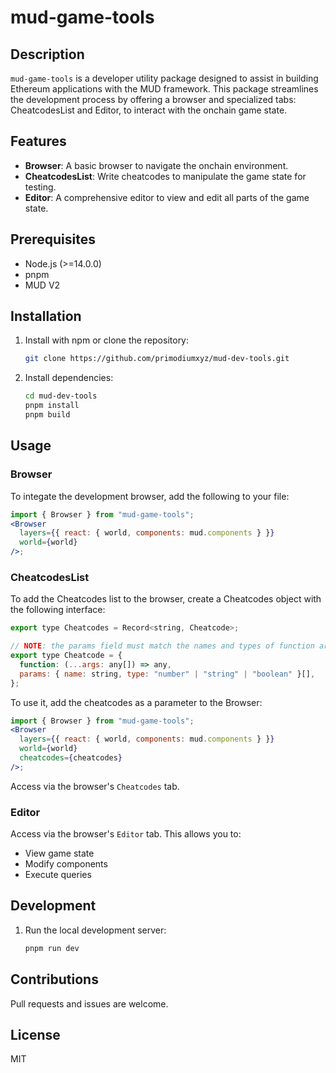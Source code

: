 # mud-game-tools

## Description

`mud-game-tools` is a developer utility package designed to assist in building Ethereum applications with the MUD framework. This package streamlines the development process by offering a browser and specialized tabs: CheatcodesList and Editor, to interact with the onchain game state.

## Features

- **Browser**: A basic browser to navigate the onchain environment.
- **CheatcodesList**: Write cheatcodes to manipulate the game state for testing.
- **Editor**: A comprehensive editor to view and edit all parts of the game state.

## Prerequisites

- Node.js (>=14.0.0)
- pnpm
- MUD V2

## Installation

1. Install with npm or clone the repository:

   ```bash
   git clone https://github.com/primodiumxyz/mud-dev-tools.git
   ```

2. Install dependencies:
   ```bash
   cd mud-dev-tools
   pnpm install
   pnpm build
   ```

## Usage

### Browser

To integate the development browser, add the following to your file:

```jsx
import { Browser } from "mud-game-tools";
<Browser
  layers={{ react: { world, components: mud.components } }}
  world={world}
/>;
```

### CheatcodesList

To add the Cheatcodes list to the browser, create a Cheatcodes object with the following interface:

```jsx
export type Cheatcodes = Record<string, Cheatcode>;

// NOTE: the params field must match the names and types of function arguments
export type Cheatcode = {
  function: (...args: any[]) => any,
  params: { name: string, type: "number" | "string" | "boolean" }[],
};
```

To use it, add the cheatcodes as a parameter to the Browser:

```jsx
import { Browser } from "mud-game-tools";
<Browser
  layers={{ react: { world, components: mud.components } }}
  world={world}
  cheatcodes={cheatcodes}
/>;
```

Access via the browser's `Cheatcodes` tab.

### Editor

Access via the browser's `Editor` tab. This allows you to:

- View game state
- Modify components
- Execute queries

## Development

1. Run the local development server:
   ```bash
   pnpm run dev
   ```

## Contributions

Pull requests and issues are welcome.

## License

MIT
